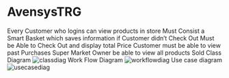 # AvensysTRG

Every Customer who logins can view products in store
Must Consist a Smart Basket which saves information if Customer didn’t Check Out
Must be Able to Check Out and display total Price
Customer must be able to view past Purchases
Super Market Owner be able to view all products Sold
Class Diagram
![classdiag](https://user-images.githubusercontent.com/90238903/139123959-4a5dabe7-39e0-4479-b8e2-d2b3ba3a22b9.png)
Work Flow Diagram
![workflowdiag](https://user-images.githubusercontent.com/90238903/139124051-388bcfe9-c861-4722-af8c-75b38fcd146f.png)
Use case diagram
![usecasediag](https://user-images.githubusercontent.com/90238903/139124059-008dcb40-1269-4896-b7ed-f3dfebd2f6d8.png)
